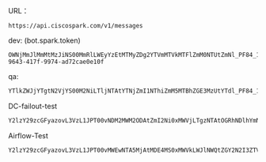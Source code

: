 

URL：

```jaca
https://api.ciscospark.com/v1/messages
```



dev: (bot.spark.token)

```
OWNjMmJlMmMtMzJiNS00MmRlLWEyYzEtMTMyZDg2YTVmMTVkMTFlZmM0NTUtZmNl_PF84_1eb65fdf-9643-417f-9974-ad72cae0e10f
```

qa:

```java
YTlkZWJjYTgtN2VjYS00M2NiLTljNTAtYTNjZmI1NThiZmM5MTBhZGE3MzUtYTdl_PF84_1eb65fdf-9643-417f-9974-ad72cae0e10f
```



DC-failout-test

```java
Y2lzY29zcGFyazovL3VzL1JPT00vNDM2MWM2ODAtZmI2Ni0xMWVjLTgzNTAtOGRhNDlhYmNlNGEw
```

Airflow-Test

```java
Y2lzY29zcGFyazovL3VzL1JPT00vMWEwNTA5MjAtMDE4MS0xMWVkLWJlNWQtZGY2N2I3ZTVkYjY1
```